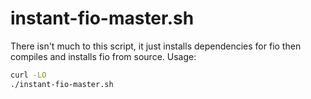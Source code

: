 # instant-fio-master.sh
There isn't much to this script, it just installs dependencies for fio then compiles and installs fio from source.
Usage:
```bash
curl -LO 
./instant-fio-master.sh
```
